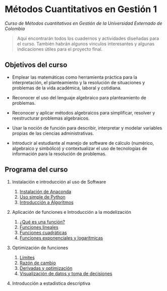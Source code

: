# Métodos Cuantitativos en Gestión 1
*Curso de Métodos cuantitativos en Gestión de la Universidad Externado de Colombia*

> Aquí encontrarán todos los cuadernos y actividades diseñadas para el curso. También habrán algunos vinculos interesantes y algunas indicaciones útiles para el proyecto final.

## Objetivos del curso

* Emplear las matemáticas como herramienta práctica para la interpretación, el planteamiento y la resolución de situaciones y problemas de la vida académica, laboral y cotidiana.

* Reconocer el uso del lenguaje algebraico para planteamiento de problemas.

* Reconocer y aplicar métodos algebraicos para simplificar, resolver y reestructurar problemas algebraicos.

* Usar la noción de función para describir, interpretar y modelar variables propias de las ciencias administrativas.

* Introducir al estudiante al manejo de software de cálculo (numérico, algebraico y simbólico) y contextualizar el uso de tecnologías de información para la resolución de problemas.

## Programa del curso

 1. Instalación e introducción al uso de Software 
 
    1. [Instalación de Anaconda](slides/Instalaci%C3%B3n%20y%20configuraci%C3%B3n%20inicial%20de%20Anaconda.slides.html)
    2. [Uso simple de Python](Cuadernos/M%C3%A9todos%20Cuantitativos%20en%20Gesti%C3%B3n%202020%20-%20Cuaderno%202.ipynb)
    3. [Introducción a Algoritmos](Cuadernos/Cuaderno3.ipynb)
    
2. Aplicación de funciones e Introducción a la modelización 
  
    1. [¿Qué es una función?]()
    2. [Funciones lineales]()
    3. [Funciones cuadráticas]()
    4. [Funciones exponenciales y logarítmicas]()

3. Optimización de funciones

    1. [Límites]()
    2. [Razón de cambio]()
    3. [Derivadas y optimización]()
    4. [Visualización de datos y toma de decisiones]()
    
4. Introducción a estadística descriptiva

